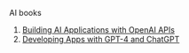 AI books
1. [Building AI Applications with OpenAI APIs](./Building-AI-Applications-with-OpenAI-APIs-.pdf)
2. [Developing Apps with GPT-4 and ChatGPT](./Developing-Apps-with-GPT-4-and-ChatGPT-Build-Intelligent-Chatbots-Content-Generators-and-More.pdf)
